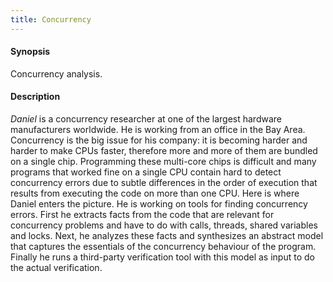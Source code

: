 ```yaml
---
title: Concurrency
---
```


#### Synopsis

Concurrency analysis.

#### Description

_Daniel_ is a concurrency researcher at one of the largest hardware manufacturers worldwide. He is working from an office in the Bay Area. Concurrency is the big issue for his company: it is becoming harder and harder to make CPUs faster, therefore more and more of them are bundled on a single chip. Programming these multi-core chips is difficult and many programs that worked fine on a single CPU contain hard to detect concurrency errors due to subtle differences in the order of execution that results from executing the code on more than one CPU. Here is where Daniel enters the picture. He is working on tools for finding concurrency errors. First he extracts facts from the code that are relevant for concurrency problems and have to do with calls, threads, shared variables and locks. Next, he analyzes these facts and synthesizes an abstract model that captures the essentials of the concurrency behaviour of the program. Finally he runs a third-party verification tool with this model as input to do the actual verification.

